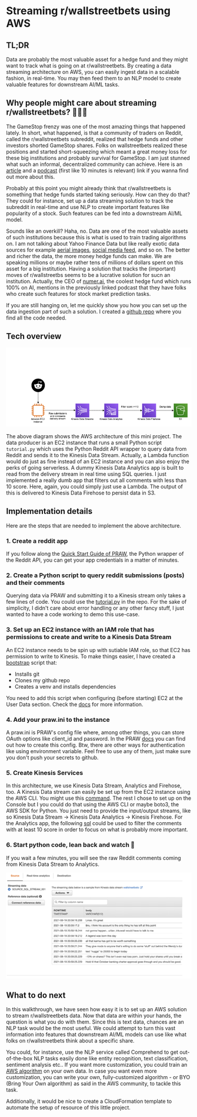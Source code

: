 # Streaming r/wallstreetbets using AWS

## TL;DR

Data are probably the most valuable asset for a hedge fund and they might want to track what is going on at r/wallstreetbets. By creating a data streaming architecture on AWS, you can easily ingest data in a scalable fashion, in real-time. You may then feed them to an NLP model to create valuable features for downstream AI/ML tasks.

## Why people might care about streaming r/wallstreetbets? 💸💸💸

The GameStop frenzy was one of the most amazing things that happened lately. In short, what happened, is that a community of traders on Reddit, called the r/wallstreetbets subreddit, realized that hedge funds and other investors shorted GameStop shares. Folks on wallstreetbets realized these positions and started short-squeezing which meant a great money loss for these big institutions and probably survival for GameStop. I am just stunned what such an informal, decentralized community can achieve. Here is an [article](https://www.wired.com/story/gamestop-stock-wall-street-bets-short-squeeze/) and a [podcast](https://www.youtube.com/watch?v=ziQSpuST6Es) (first like 10 minutes is relevant) link if you wanna find out more about this.

Probably at this point you might already think that r/wallstreetbets is something that hedge funds started taking seriously. How can they do that? They could for instance, set up a data streaming solution to track the subreddit in real-time and use NLP to create important features like popularity of a stock. Such features can be fed into a downstream AI/ML model.

Sounds like an overkill? Haha, no. Data are one of the most valuable assets of such institutions because this is what is used to train trading algorithms on. I am not talking about Yahoo Finance Data but like really exotic data sources for example [aerial images](https://www.afr.com/world/north-america/how-aerial-images-and-data-are-helping-investors-pick-stocks-20190429-p51i3m), [social media feed](https://www.marketsmedia.com/alternative-data-moving-mainstream/), and so on. The better and richer the data, the more money hedge funds can make. We are speaking millions or maybe rather tens of millions of dollars spent on this asset for a big institution. Having a solution that tracks the (important) moves of r/wallstreetbs seems to be a lucrative solution for sucn an institution. Actually, the CEO of [numer.ai](https://numer.ai/), the coolest hedge fund which runs 100% on AI, mentions in the previously linked podcast that they have folks who create such features for stock market prediction tasks.

If you are still hanging on, let me quickly show you how you can set up the data ingestion part of such a solution. I created a [github repo](https://github.com/gerold-csendes-epam/ea-academy-demo) where you find all the code needed.

## Tech overview

![title](images/streaming-demo-arch.png)

The above diagram shows the AWS architecture of this mini project. The data producer is an EC2 instance that runs a small Python script `tutorial.py` which uses the Python Reddit API wrapper to query data from Reddit and sends it to the Kinesis Data Stream. Actually, a Lambda function would do just as fine instead of an EC2 instance and you can also enjoy the perks of going serverless. A dummy Kinesis Data Analytics app is built to read from the delivery stream in real time using SQL queries. I just implemented a really dumb app that filters out all comments with less than 10 score. Here, again, you could simply just use a Lambda. The output of this is delivered to Kinesis Data Firehose to persist data in S3.

## Implementation details

Here are the steps that are needed to implement the above architecture. 

### 1. Create a reddit app

If you follow along the [Quick Start Guide of PRAW](https://praw.readthedocs.io/en/stable/getting_started/quick_start.html), the Python wrapper of the Reddit API, you can get your app credentials in a matter of minutes.

### 2. Create a Python script to query reddit submissions (posts) and their comments

Querying data via PRAW and submitting it to a Kinesis stream only takes a few lines of code. You could use the [tutorial.py](https://github.com/gerold-csendes-epam/ea-academy-demo/blob/master/tutorial.py) in the repo. For the sake of simplicity, I didn't care about error handling or any other fancy stuff, I just wanted to have a code working to demo this use-case. 

### 3. Set up an EC2 instance with an IAM role that has permissions to create and write to a Kinesis Data Stream

An EC2 instance needs to be spin up with sutiable IAM role, so that EC2 has permission to write to Kinesis. To make things easier, I have created a [bootstrap](https://github.com/gerold-csendes-epam/ea-academy-demo/blob/master/bootstrap.sh) script that:

- Installs git
- Clones my github repo
- Creates a venv and installs dependencies

You need to add this script when configuring (before starting) EC2 at the User Data section. Check the [docs](https://docs.aws.amazon.com/AWSEC2/latest/UserGuide/user-data.html) for more information. 

### 4. Add your praw.ini to the instance

A praw.ini is PRAW's config file where, among other things, you can store OAuth options like client_id and password. In the PRAW [docs](https://praw.readthedocs.io/en/stable/getting_started/configuration/prawini.html#defining-additional-sites) you can find out how to create this config. Btw, there are other ways for authentication like using environment variable. Feel free to use any of them, just make sure you don't push your secrets to github.

### 5. Create Kinesis Services

In this architecture, we use Kinesis Data Stream, Analytics and Firehose, too. A Kinesis Data stream can easily be set up from the EC2 instance using the AWS CLI. You might use this [command](https://github.com/gerold-csendes-epam/ea-academy-demo/blob/master/create-kinesis-stream.sh). The rest I chose to set up on the Console but I you could do that using the AWS CLI or maybe boto3, the AWS SDK for Python. You just need to provide the input/output streams, like so Kinesis Data Stream -> Kinesis Data Analytics -> Kinesis Firehose. For the Analytics app, the following [sql](https://github.com/gerold-csendes-epam/ea-academy-demo/blob/master/real-time.sql) could be used to filter the comments with at least 10 score in order to focus on what is probably more important.

### 6. Start python code, lean back and watch 🍿

If you wait a few minutes, you will see the raw Reddit comments coming from Kinesis Data Stream to Analytics. 

![title](images/streaming-scr.png)

## What to do next

In this walkthrough, we have seen how easy it is to set up an AWS solution to stream r/wallstreetbets data. Now that data are within your hands, the question is what you do with them. Since this is text data, chances are an NLP task would be the most useful. We could attempt to turn this vast information into features that downstream AI/ML models can use like what folks on r/wallstreetbets think about a specific share.

You could, for instance, use the NLP service called Comprehend to get out-of-the-box NLP tasks easily done like entity recognition, text classification, sentiment analysis etc.. If you want more customization, you could train an [AWS algorithm](https://docs.aws.amazon.com/sagemaker/latest/dg/algos.html) on your own data. In case you want even more customization, you can write your own, fully-customized algorithm - or BYO (Bring Your Own algorithm) as said in the AWS community, to tackle this task.

Additionally, it would be nice to create a CloudFormation template to automate the setup of resource of this little project.
